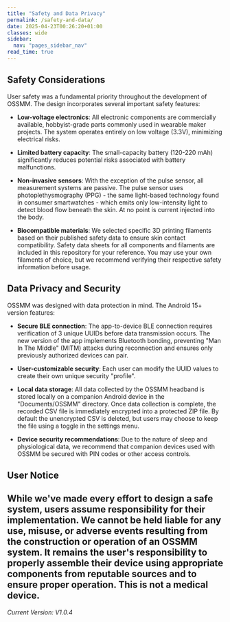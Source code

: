 ```yaml
---
title: "Safety and Data Privacy"
permalink: /safety-and-data/
date: 2025-04-23T00:26:20+01:00
classes: wide
sidebar:
  nav: "pages_sidebar_nav"
read_time: true
---
```



## Safety Considerations

User safety was a fundamental priority throughout the development of OSSMM. 
The design incorporates several important safety features:

* **Low-voltage electronics**: All electronic components are commercially 
available, hobbyist-grade parts commonly used in wearable maker projects. The 
system operates entirely on low voltage (3.3V), minimizing electrical risks.

* **Limited battery capacity**: The small-capacity battery (120-220 mAh) 
significantly reduces potential risks associated with battery malfunctions.

* **Non-invasive sensors**: With the exception of the pulse sensor, all 
measurement systems are passive. The pulse sensor uses photoplethysmography 
(PPG) - the same light-based technology found in consumer smartwatches - which
emits only low-intensity light to detect blood flow beneath the skin. At no
point is current injected into the body.

* **Biocompatible materials**: We selected specific 3D printing filaments based 
on their published safety data to ensure skin contact compatibility. Safety 
data sheets for all components and filaments are included in this repository 
for your reference. You may use your own filaments of choice, but we recommend
verifying their respective safety information before usage.


## Data Privacy and Security

OSSMM was designed with data protection in mind. The Android 15+ version features: 

* **Secure BLE connection**: The app-to-device BLE connection requires 
verification of 3 unique UUIDs before data transmission occurs. The new version
of the app implements Bluetooth bonding, preventing "Man In The Middle" (MITM)
attacks during reconnection and ensures only previously authorized devices can
pair.

* **User-customizable security**: Each user can modify the UUID values to 
create their own unique security "profile".

* **Local data storage**: All data collected by the OSSMM headband is stored 
locally on a companion Android device in the "Documents/OSSMM" directory. Once data
collection is complete, the recorded CSV file is immediately encrypted into a
protected ZIP file. By default the unencrypted CSV is deleted, but users may 
choose to keep the file using a toggle in the settings menu.

* **Device security recommendations**: Due to the nature of sleep and 
physiological data, we recommend that companion devices used with OSSMM be 
secured with PIN codes or other access controls.


## User Notice

While we've made every effort to design a safe system, users assume 
responsibility for their implementation. We cannot be held liable for any use,
misuse, or adverse events resulting from the construction or operation of an 
OSSMM system. It remains the user's responsibility to properly assemble their
device using appropriate components from reputable sources and to ensure proper
operation. This is not a medical device.
---
*Current Version: V1.0.4*
